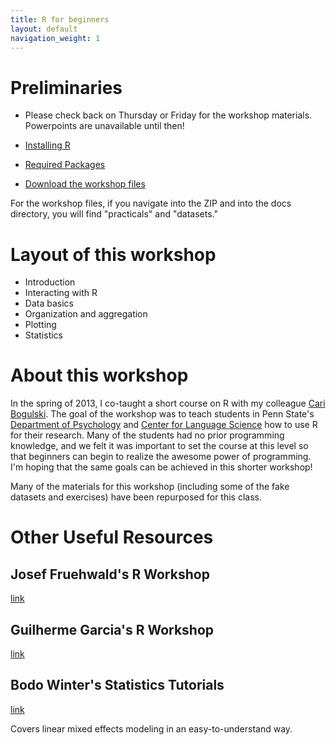 ```yaml
---
title: R for beginners
layout: default
navigation_weight: 1
---
```


Preliminaries
=============

- Please check back on Thursday or Friday for the workshop materials. Powerpoints are unavailable until then!

- [Installing R](install.html)
- [Required Packages](install.html#Packages)

- [Download the workshop files](https://github.com/jasongullifer/rworkshop/zipball/master)

For the workshop files, if you navigate into the ZIP and into the docs directory, you will find "practicals" and "datasets."


Layout of this workshop
=======================

- Introduction
- Interacting with R
- Data basics
- Organization and aggregation
- Plotting
- Statistics

About this workshop
===================

In the spring of 2013, I co-taught a short course on R with my
colleague [Cari Bogulski](http://caribogulski.weebly.com/). The goal
of the workshop was to teach students in Penn State's [Department of
Psychology](http://psych.la.psu.edu/) and [Center for Language
Science](http://cls.psu.edu/) how to use R for their research. Many of
the students had no prior programming knowledge, and we felt it was
important to set the course at this level so that beginners can begin
to realize the awesome power of programming. I'm hoping that the same goals
can be achieved in this shorter workshop!

Many of the materials for this workshop (including some of the fake
datasets and exercises) have been repurposed for this class.


Other Useful Resources
======================

Josef Fruehwald's R Workshop
----------------------------

[link](https://jofrhwld.github.io/rstudy/index.html)

Guilherme Garcia's R Workshop
-----------------------------

[link](https://guilhermegarcia.github.io/rWorkshop/garcia_rWorkshop_complete.html)

Bodo Winter's Statistics Tutorials
----------------------------------

[link](http://www.bodowinter.com/tutorials.html)

Covers linear mixed effects modeling in an easy-to-understand way.